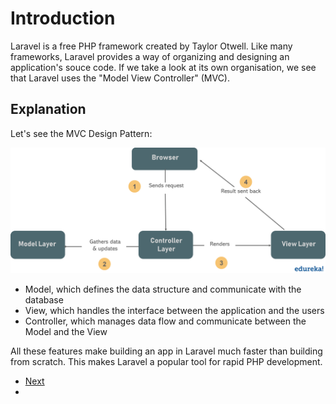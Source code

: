 # Introduction

Laravel is a free PHP framework created by Taylor Otwell. Like many frameworks, Laravel provides a way of organizing and designing an application's souce code. If we take a look at its own organisation, we see that Laravel uses the "Model View Controller" (MVC). 

## Explanation

Let's see the MVC Design Pattern:

![MCV](../assets/MVC-1.png)

- Model, which defines the data structure and communicate with the database
- View, which handles the interface between the application and the users
- Controller, which manages data flow and communicate between the Model and the View

All these features make building an app in Laravel much faster than building from scratch. This makes Laravel a popular tool for rapid PHP development.

- [Next](b.composer.md)
- 